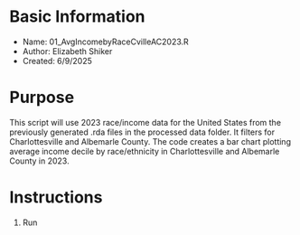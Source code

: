 # Basic Information

* Name: 01_AvgIncomebyRaceCvilleAC2023.R
* Author: Elizabeth Shiker
* Created: 6/9/2025

# Purpose

This script will use 2023 race/income data for the United States from the previously generated .rda files in the processed data folder. It filters for Charlottesville and Albemarle County. The code creates a bar chart plotting average income decile by race/ethnicity in Charlottesville and Albemarle County in 2023.

# Instructions

1. Run